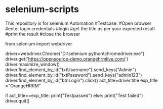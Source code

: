 # selenium-scripts
This repository is for selenium Automation
#Testcase:
#Open browser
#enter login credentials
#login
#get the title as per your expected result
#print the result
#close the browser

from selenium import webdriver

driver=webdriver.Chrome("D:\selenium python\chromedriver.exe")
driver.get('https://opensource-demo.orangehrmlive.com/')
driver.maximize_window()
driver.find_element_by_id("txtUsername").send_keys("Admin")
driver.find_element_by_id("txtPassword").send_keys("admin123")
driver.find_element_by_id("btnLogin").click()
act_title=driver.title
exp_title ="OrangeHRRM"

if act_title==exp_title:
    print("Testpassed")
else:
    print("Test failed")
    driver.quit()
